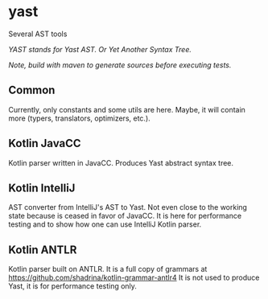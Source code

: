 # yast
Several AST tools

_YAST stands for Yast AST. Or Yet Another Syntax Tree._

_Note, build with maven to generate sources before executing tests._

## Common
Currently, only constants and some utils are here. Maybe, it will contain more (typers, translators, optimizers, etc.).

## Kotlin JavaCC
Kotlin parser written in JavaCC. Produces Yast abstract syntax tree.


## Kotlin IntelliJ
AST converter from IntelliJ's AST to Yast. Not even close to the working state because is ceased in favor of JavaCC. It is here for performance testing and to show how one can use IntelliJ Kotlin parser.

## Kotlin ANTLR
Kotlin parser built on ANTLR. It is a full copy of grammars at https://github.com/shadrina/kotlin-grammar-antlr4 It is not used to produce Yast, it is for performance testing only.


